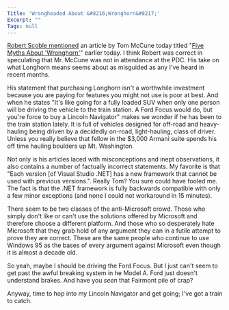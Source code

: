```yaml
---
Title: 'Wrongheaded About &#8216;Wronghorn&#8217;'
Excerpt: ""
Tags: null
---
```

<p><a href="http://radio.weblogs.com/0001011/2003/11/17.html#a5497" target=_blank>Robert Scoble mentioned</a> an article by Tom McCune today titled "<a href="http://zdnet.com.com/2100-1107-5108026.html" target=_blank>Five Myths About 'Wronghorn'</a>" earlier today. I think Robert was correct in speculating that Mr. McCune was not in attendance at the PDC. His take on what Longhorn means seems about as misguided as any I've heard in recent months.</p>
<p>His statement that purchasing Longhorn isn't a worthwhile investment because you are paying for features you might not use is poor at best. And when he states "It's like going for a fully loaded SUV when only one person will be driving the vehicle to the train station. A Ford Focus would do, but you're force to buy a Lincoln Navigator" makes we wonder if he has been to the train station lately. It is full of vehicles designed for off-road and heavy-hauling being driven by a decidedly on-road, light-hauling, class of driver. Unless you really believe that fellow in the $3,000 Armani suite spends his off time hauling boulders up Mt. Washington.</p>
<p>Not only is his articles laced with misconceptions and inept observations, it also contains a number of factually incorrect statements. My favorite is that "Each version [of Visual Studio .NET] has a new framework that cannot be used with previous versions.". Really Tom? You sure could have fooled me. The fact is that the .NET framework is fully backwards compatible with only a few minor exceptions (and none I could not workaround in 15 minutes). </p>
<p>There seem to be two classes of the anti-Microsoft crowd. Those who simply don't like or can't use the solutions offered by Microsoft and therefore choose a different platform. And those who so desperately hate Microsoft that they grab hold of any argument they can in a futile attempt to prove they are correct. These are the same people who continue to use Windows 95 as the bases of every argument against Microsoft even though it is almost a decade old. </p>
<p>So yeah, maybe I should be driving the Ford Focus. But I just can't seem to get past the awful breaking system in he Model A. Ford just doesn't understand brakes. And have you <i>seen</i> that Fairmont pile of crap? </p>
<p>Anyway, time to hop into my Lincoln Navigator and get going; I've got a train to catch. </p>